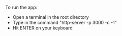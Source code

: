 To run the app:
* Open a terminal in the root directory
* Type in the command "http-server -p 3000 -c -1"
* Hit ENTER on your keyboard